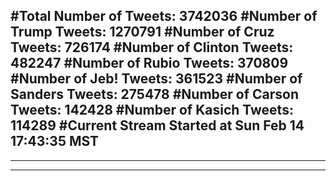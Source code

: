 #Total Number of Tweets: 3742036 
#Number of Trump Tweets: 1270791
#Number of Cruz Tweets: 726174
#Number of Clinton Tweets: 482247
#Number of Rubio Tweets: 370809
#Number of Jeb! Tweets: 361523
#Number of Sanders Tweets: 275478
#Number of Carson Tweets: 142428
#Number of Kasich Tweets: 114289
#Current Stream Started at Sun Feb 14 17:43:35 MST
---
---
---
